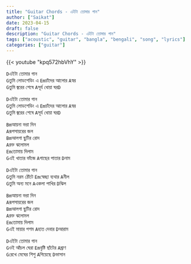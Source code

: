 ```yaml
---
title: "Guitar Chords - এইটা তোমার গান"
author: ["Saikat"]
date: 2023-04-15
draft: false
description: "Guitar Chords - এইটা তোমার গান"
tags: ["acoustic", "guitar", "bangla", "bengali", "song", "lyrics"]
categories: ["guitar"]
---
```


{{< youtube "kpq572hbVhY" >}}

`D`এইটা তোমার গান\
`G`তুমি লোডশেডিং এ `Em`চাঁদের আলোর `A`স্বর\
`G`তুমি জ্বরের শেষে `A`সূর্য ধোয়া ঘর`D`

`D`এইটা তোমার গান\
`G`তুমি লোডশেডিং এ `Em`চাঁদের আলোর `A`স্বর\
`G`তুমি জ্বরের শেষে `A`সূর্য ধোয়া ঘর`D`

`Bm`আয়না ভরা দিন\
`A`রূপসায়রের জল\
`Bm`আলগা ছুটির রোদ\
`A`রক্ত ঝলোমল\
`Em`তোমায় দিলাম\
`G`এই খাতার ভাঁজে `A`গাছের পাতার `D`নাম

`D`এইটা তোমার গান\
`G`তুমি নরম ঠোঁটে `Em`স্বেচ্ছা ব্যথার `A`নীল\
`G`তুমি অন্য মনে `A`একলা পাখির `D`ঝিল

`Bm`আয়না ভরা দিন\
`A`রূপসায়রের জল\
`Bm`আলগা ছুটির রোদ\
`A`রক্ত ঝলোমল\
`Em`তোমায় দিলাম\
`G`এই মায়ার পশম `A`হাত দেবার `D`আরাম

`D`এইটা তোমার গান\
`G`ওই আঁচল ঘেরা `Em`বৃষ্টি ছাঁটের `A`ঘ্রাণ\
`G`রেখে মেঘের শিশু `A`গিয়েছে `D`ভাসান
